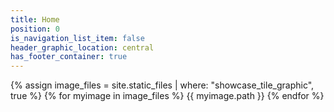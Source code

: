 ```yaml
---
title: Home
position: 0
is_navigation_list_item: false
header_graphic_location: central
has_footer_container: true
---
```


{% assign image_files = site.static_files | where: "showcase_tile_graphic", true %}
{% for myimage in image_files %}
		{{ myimage.path }}
{% endfor %}

